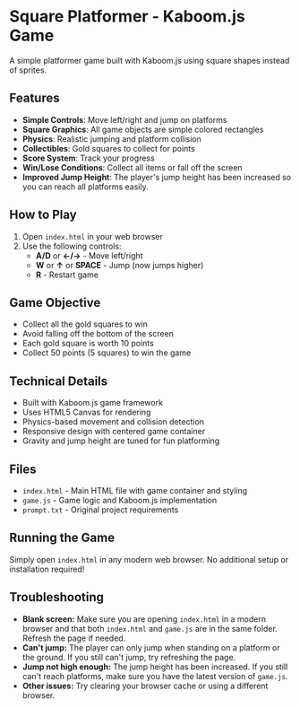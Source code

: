 # Square Platformer - Kaboom.js Game

A simple platformer game built with Kaboom.js using square shapes instead of sprites.

## Features

- **Simple Controls**: Move left/right and jump on platforms
- **Square Graphics**: All game objects are simple colored rectangles
- **Physics**: Realistic jumping and platform collision
- **Collectibles**: Gold squares to collect for points
- **Score System**: Track your progress
- **Win/Lose Conditions**: Collect all items or fall off the screen
- **Improved Jump Height**: The player's jump height has been increased so you can reach all platforms easily.

## How to Play

1. Open `index.html` in your web browser
2. Use the following controls:
   - **A/D** or **←/→** - Move left/right
   - **W** or **↑** or **SPACE** - Jump (now jumps higher)
   - **R** - Restart game

## Game Objective

- Collect all the gold squares to win
- Avoid falling off the bottom of the screen
- Each gold square is worth 10 points
- Collect 50 points (5 squares) to win the game

## Technical Details

- Built with Kaboom.js game framework
- Uses HTML5 Canvas for rendering
- Physics-based movement and collision detection
- Responsive design with centered game container
- Gravity and jump height are tuned for fun platforming

## Files

- `index.html` - Main HTML file with game container and styling
- `game.js` - Game logic and Kaboom.js implementation
- `prompt.txt` - Original project requirements

## Running the Game

Simply open `index.html` in any modern web browser. No additional setup or installation required!

## Troubleshooting

- **Blank screen:** Make sure you are opening `index.html` in a modern browser and that both `index.html` and `game.js` are in the same folder. Refresh the page if needed.
- **Can't jump:** The player can only jump when standing on a platform or the ground. If you still can't jump, try refreshing the page.
- **Jump not high enough:** The jump height has been increased. If you still can't reach platforms, make sure you have the latest version of `game.js`.
- **Other issues:** Try clearing your browser cache or using a different browser.
